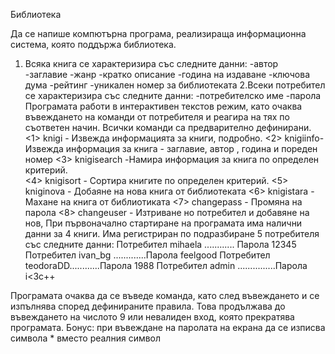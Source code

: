 Библиотека

Да се напише компютърна програма, реализираща информационна система, която поддържа библиотека.
1. Всяка книга се характеризира със  следните данни:
-автор        
-заглавие
-жанр
-кратко описание 
-година на издаване
-ключова дума
-рейтинг
-уникален номер за библиотеката
2.Всеки потребител се характеризира със следните данни:
-потребителско име
-парола
Програмата работи в интерактивен текстов режим, като очаква въвеждането на команди от потребителя и реагира на тях по съответен начин. 
Всички команди са предварително дефинирани.
<1> knigi  - Извежда информацията за книги, подробно.
<2> knigiinfo- Извежда информация за книга - заглавие, автор , година и пореден номер 
<3>  knigisearch -Намира  информация за книга по определен критерий.  
<4> knigisort - Сортира книгите по определен критерий.
<5> kniginova - Добаяне на нова книга от библиотеката
<6> knigistara - Махане на книга от библиотиката
<7> changepass - Промяна на парола
<8> changeuser - Изтриване но потребител и добавяне на нов,
При първоначално стартиране на програмата има налични данни за 4  книги. Има регистриран по подразбиране 5  потребителя със следните данни: 
Потребител  mihaela ............ Парола 12345
Потребител  ivan_bg .............Парола feelgood
Потребител  teodoraDD............Парола 1988
Потребител  admin ...............Парола i<3c++

Програмата очаква да се въведе команда, като след въвеждането и се изпълнява според дефинираните правила. 
Това продължава до въвеждането на числото 9 или невалиден вход, която прекратява програмата.
Бонус:
при въвеждане на паролата на екрана да се изписва  символа * вместо реалния символ
